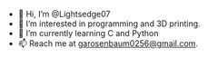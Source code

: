 - 👋 Hi, I’m @Lightsedge07
- 👀 I’m interested in programming and 3D printing.
- 🌱 I’m currently learning C and Python
- 📫 Reach me at garosenbaum0256@gmail.com.

<!---
Lightsedge07/Lightsedge07 is a ✨ special ✨ repository because its `README.md` (this file) appears on your GitHub profile.
You can click the Preview link to take a look at your changes.
--->

